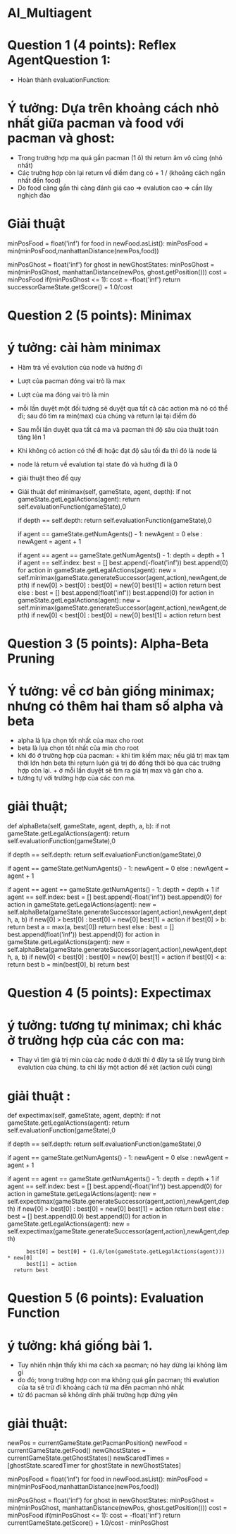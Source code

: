 # AI_Multiagent
# Question 1 (4 points): Reflex AgentQuestion 1:
+ Hoàn thành evaluationFunction: 
# Ý tưởng: Dựa trên khoảng cách nhỏ nhất giữa pacman và food với pacman và ghost:
+ Trong trường hợp ma quá gần pacman (1 ô) thì return âm vô cùng (nhỏ nhất)
+ Các trường hợp còn lại return về điểm đang có + 1 / (khoảng cách ngắn nhất đến food)
+ Do food càng gần thì càng đánh giá cao => evalution cao => cần lây nghịch đảo
# Giải thuật

minPosFood = float('inf')
for food in newFood.asList():
  minPosFood = min(minPosFood,manhattanDistance(newPos,food))

minPosGhost = float('inf')
for ghost in newGhostStates:
  minPosGhost = min(minPosGhost, manhattanDistance(newPos, ghost.getPosition()))
cost = minPosFood
if(minPosGhost <= 1):
  cost = -float('inf')
return successorGameState.getScore() + 1.0/cost

# Question 2 (5 points): Minimax
# ý tưởng: cài hàm minimax
+ Hàm trả về evalution của node và hướng đi
+ Lượt của pacman đóng vai trò là max
+ Lượt của ma đóng vai trò là min
+ mỗi lần duyệt một đối tượng sẽ duyệt qua tất cả các action mà nó có thể đi; sau đó tìm ra min(max) của chúng và return lại tại điểm đó
+ Sau mỗi lần duyệt qua tất cả ma và pacman thì độ sâu của thuật toán tăng lên 1
+ Khi không có action có thể đi hoặc đạt độ sâu tối đa thì đó là node lá
+ node lá return về evalution tại state đó và hướng đi là 0
+ giải thuật theo đề quy

+ Giải thuật
def minimax(self, gameState, agent, depth):
  if not gameState.getLegalActions(agent):
      return self.evaluationFunction(gameState),0

  if depth == self.depth:
      return self.evaluationFunction(gameState),0

  if agent == gameState.getNumAgents() - 1:
      newAgent = 0
  else :
      newAgent = agent + 1

  if agent == agent == gameState.getNumAgents() - 1:
      depth = depth + 1
  if agent == self.index:
      best = []
      best.append(-float('inf'))
      best.append(0)
      for action in gameState.getLegalActions(agent):
          new = self.minimax(gameState.generateSuccessor(agent,action),newAgent,depth)
          if new[0] > best[0] :
              best[0] = new[0]
              best[1] = action
      return best
  else :
      best = []
      best.append(float('inf'))
      best.append(0)
      for action in gameState.getLegalActions(agent):
          new = self.minimax(gameState.generateSuccessor(agent,action),newAgent,depth)
          if new[0] < best[0] :
              best[0] = new[0]
              best[1] = action
      return best
      
# Question 3 (5 points): Alpha-Beta Pruning
# Ý tưởng: về cơ bản giống minimax; nhưng có thêm hai tham số alpha và beta
+ alpha là lựa chọn tốt nhất của max cho root
+ beta là lựa chọn tốt nhất của min cho root
+ khi đó ở trường hợp của pacman: + khi tìm kiếm max; nếu giá trị max tạm thời lớn hơn beta thì return luôn giá trị đó đồng thời bỏ qua các trường hợp còn lại.
                                  + ở mỗi lần duyệt sẽ tìm ra giá trị max và gán cho a.
+ tương tự với trường hợp của các con ma.
# giải thuật;
def alphaBeta(self, gameState, agent, depth, a, b):
  if not gameState.getLegalActions(agent):
      return self.evaluationFunction(gameState),0

  if depth == self.depth:
      return self.evaluationFunction(gameState),0

  if agent == gameState.getNumAgents() - 1:
      newAgent = 0
  else :
      newAgent = agent + 1

  if agent == agent == gameState.getNumAgents() - 1:
      depth = depth + 1
  if agent == self.index:
      best = []
      best.append(-float('inf'))
      best.append(0)
      for action in gameState.getLegalActions(agent):
          new = self.alphaBeta(gameState.generateSuccessor(agent,action),newAgent,depth, a, b)
          if new[0] > best[0] :
              best[0] = new[0]
              best[1] = action
          if best[0] > b:
              return best
          a = max(a, best[0])
      return best
  else :
      best = []
      best.append(float('inf'))
      best.append(0)
      for action in gameState.getLegalActions(agent):
          new = self.alphaBeta(gameState.generateSuccessor(agent,action),newAgent,depth, a, b)
          if new[0] < best[0] :
              best[0] = new[0]
              best[1] = action
          if best[0] < a:
              return best
          b = min(best[0], b)
      return best
# Question 4 (5 points): Expectimax

# ý tưởng: tương tự minimax; chỉ khác ở trường hợp của các con ma:
+ Thay vì tìm giá trị min của các node ở dưới thì ở đây ta sẽ lấy trung bình evalution của chúng. ta chỉ lấy một action để xét (action cuối cùng)
# giải thuật :

def expectimax(self, gameState, agent, depth):
  if not gameState.getLegalActions(agent):
      return self.evaluationFunction(gameState),0

  if depth == self.depth:
      return self.evaluationFunction(gameState),0

  if agent == gameState.getNumAgents() - 1:
      newAgent = 0
  else :
      newAgent = agent + 1

  if agent == agent == gameState.getNumAgents() - 1:
      depth = depth + 1
  if agent == self.index:
      best = []
      best.append(-float('inf'))
      best.append(0)
      for action in gameState.getLegalActions(agent):
          new = self.expectimax(gameState.generateSuccessor(agent,action),newAgent,depth)
          if new[0] > best[0] :
              best[0] = new[0]
              best[1] = action
      return best
  else :
      best = []
      best.append(0.0)
      best.append(0)
      for action in gameState.getLegalActions(agent):
          new = self.expectimax(gameState.generateSuccessor(agent,action),newAgent,depth)

          best[0] = best[0] + (1.0/len(gameState.getLegalActions(agent))) * new[0]
          best[1] = action
      return best
      
# Question 5 (6 points): Evaluation Function
# ý tưởng: khá giống bài 1.
+ Tuy nhiên nhận thấy khi ma cách xa pacman; nó hay dừng lại không làm gì
+ do đó; trong trường hợp con ma không quá gần pacman; thì evalution của ta sẽ trừ đi khoảng cách từ ma đến pacman nhỏ nhất
+ từ đó pacman sẽ không dính phải trường hợp đứng yên
# giải thuật:

newPos = currentGameState.getPacmanPosition()
newFood = currentGameState.getFood()
newGhostStates = currentGameState.getGhostStates()
newScaredTimes = [ghostState.scaredTimer for ghostState in newGhostStates]

minPosFood = float('inf')
for food in newFood.asList():
  minPosFood = min(minPosFood,manhattanDistance(newPos,food))

minPosGhost = float('inf')
for ghost in newGhostStates:
  minPosGhost = min(minPosGhost, manhattanDistance(newPos, ghost.getPosition()))
cost = minPosFood
if(minPosGhost <= 1):
  cost = -float('inf')
return currentGameState.getScore() + 1.0/cost - minPosGhost
